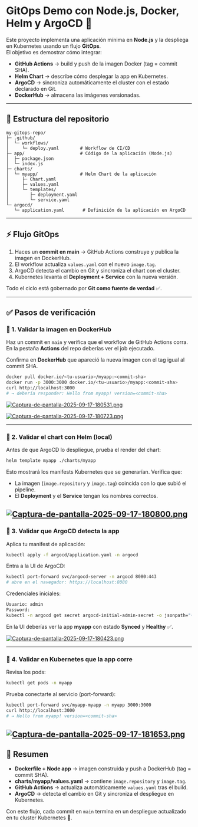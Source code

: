 # GitOps Demo con Node.js, Docker, Helm y ArgoCD 🚀

Este proyecto implementa una aplicación mínima en **Node.js** y la despliega en Kubernetes usando un flujo **GitOps**.  
El objetivo es demostrar cómo integrar:

- **GitHub Actions** → build y push de la imagen Docker (tag = commit SHA).
- **Helm Chart** → describe cómo desplegar la app en Kubernetes.
- **ArgoCD** → sincroniza automáticamente el cluster con el estado declarado en Git.
- **DockerHub** → almacena las imágenes versionadas.

---

## 📂 Estructura del repositorio

```
my-gitops-repo/
├─ .github/
│  └─ workflows/
│     └─ deploy.yaml        # Workflow de CI/CD
├─ app/                     # Código de la aplicación (Node.js)
│  ├─ package.json
│  └─ index.js
├─ charts/
│  └─ myapp/                # Helm Chart de la aplicación
│     ├─ Chart.yaml
│     ├─ values.yaml
│     └─ templates/
│        ├─ deployment.yaml
│        └─ service.yaml
└─ argocd/
   └─ application.yaml       # Definición de la aplicación en ArgoCD
```

---

## ⚡ Flujo GitOps

1. Haces un **commit en main** → GitHub Actions construye y publica la imagen en DockerHub.  
2. El workflow actualiza `values.yaml` con el nuevo `image.tag`.  
3. ArgoCD detecta el cambio en Git y sincroniza el chart con el cluster.  
4. Kubernetes levanta el **Deployment + Service** con la nueva versión.  

Todo el ciclo está gobernado por **Git como fuente de verdad** ✅.

---

## ✅ Pasos de verificación

### 🔹 1. Validar la imagen en DockerHub

Haz un commit en `main` y verifica que el workflow de GitHub Actions corra.  
En la pestaña **Actions** del repo deberías ver el job ejecutado.  

Confirma en **DockerHub** que apareció la nueva imagen con el tag igual al commit SHA.

```bash
docker pull docker.io/<tu-usuario>/myapp:<commit-sha>
docker run -p 3000:3000 docker.io/<tu-usuario>/myapp:<commit-sha>
curl http://localhost:3000
# → debería responder: Hello from myapp! version=<commit-sha>
```

[![Captura-de-pantalla-2025-09-17-180531.png](https://i.postimg.cc/SRJ40kct/Captura-de-pantalla-2025-09-17-180531.png)](https://postimg.cc/dZPprMH8)

[![Captura-de-pantalla-2025-09-17-180723.png](https://i.postimg.cc/MTZxDyHw/Captura-de-pantalla-2025-09-17-180723.png)](https://postimg.cc/5HrZ9Q8K)

---

### 🔹 2. Validar el chart con Helm (local)

Antes de que ArgoCD lo despliegue, prueba el render del chart:

```bash
helm template myapp ./charts/myapp
```

Esto mostrará los manifests Kubernetes que se generarían. Verifica que:
- La imagen (`image.repository` y `image.tag`) coincida con lo que subió el pipeline.
- El **Deployment** y el **Service** tengan los nombres correctos.

[![Captura-de-pantalla-2025-09-17-180800.png](https://i.postimg.cc/cJB0wDsT/Captura-de-pantalla-2025-09-17-180800.png)](https://postimg.cc/5HyhMSQF)
---


### 🔹 3. Validar que ArgoCD detecta la app

Aplica tu manifest de aplicación:

```bash
kubectl apply -f argocd/application.yaml -n argocd
```

Entra a la UI de ArgoCD:

```bash
kubectl port-forward svc/argocd-server -n argocd 8080:443
# abre en el navegador: https://localhost:8080
```

Credenciales iniciales:
```bash
Usuario: admin
Password: 
kubectl -n argocd get secret argocd-initial-admin-secret -o jsonpath="{.data.password}" | base64 -d
```

En la UI deberías ver la app **myapp** con estado **Synced** y **Healthy** ✅.


[![Captura-de-pantalla-2025-09-17-180423.png](https://i.postimg.cc/gjQWmQDc/Captura-de-pantalla-2025-09-17-180423.png)](https://postimg.cc/tn3fzrw8)


---

### 🔹 4. Validar en Kubernetes que la app corre

Revisa los pods:

```bash
kubectl get pods -n myapp
```

Prueba conectarte al servicio (port-forward):

```bash
kubectl port-forward svc/myapp-myapp -n myapp 3000:3000
curl http://localhost:3000
# → Hello from myapp! version=<commit-sha>
```

[![Captura-de-pantalla-2025-09-17-181653.png](https://i.postimg.cc/NMNtP52H/Captura-de-pantalla-2025-09-17-181653.png)](https://postimg.cc/34DzkrB8)
---

## 📌 Resumen

- **Dockerfile + Node app** → imagen construida y push a DockerHub (tag = commit SHA).  
- **charts/myapp/values.yaml** → contiene `image.repository` y `image.tag`.  
- **GitHub Actions** → actualiza automáticamente `values.yaml` tras el build.  
- **ArgoCD** → detecta el cambio en Git y sincroniza el despliegue en Kubernetes.  

Con este flujo, cada commit en `main` termina en un despliegue actualizado en tu cluster Kubernetes 🚀.

